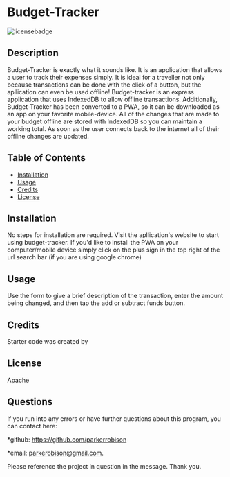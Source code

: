 # Budget-Tracker

  ![licensebadge](https://img.shields.io/badge/license-Apache-blue)

  ## Description 
  
  Budget-Tracker is exactly what it sounds like. It is an application that allows a user to track their expenses simply. It is ideal for a traveller not only because transactions can be done with the click of a button, but the apllication can even be used offline! Budget-tracker is an express application that uses IndexedDB to allow offline transactions. Additionally, Budget-Tracker has been converted to a PWA, so it can be downloaded as an app on your favorite mobile-device. All of the changes that are made to your budget offline are stored with IndexedDB so you can maintain a working total. As soon as the user connects back to the internet all of their offline changes are updated.  
  
  
  ## Table of Contents
  
  * [Installation](#installation)
  * [Usage](#usage)
  * [Credits](#credits)
  * [License](#license)
  

  ## Installation
  
  No steps for installation are required. Visit the apllication's website to start using budget-tracker. If you'd like to install the PWA on your computer/mobile device simply click on the plus sign in the top right of the url search bar (if you are using google chrome)
  
  ## Usage 

  Use the form to give a brief description of the transaction, enter the amount being changed, and then tap the add or subtract funds button. 
  
  ## Credits
  
  Starter code was created by <placeholder>
   
  ## License

  Apache
  
  ## Questions
  If you run into any errors or have further questions about this program, you can contact here: 
  
  *github: https://github.com/parkerrobison 
  
  *email: parkerobison@gmail.com.
  
  Please reference the project in question in the message. Thank you.
